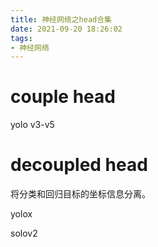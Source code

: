 ```yaml
---
title: 神经网络之head合集
date: 2021-09-20 18:26:02
tags:
- 神经网络
---
```




# couple head

yolo v3-v5

# decoupled head

将分类和回归目标的坐标信息分离。

yolox

solov2
